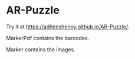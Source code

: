 # AR-Puzzle

Try it at https://adheeshenoy.github.io/AR-Puzzle/.

MarkerPdf contains the barcodes.

Marker contains the images.
